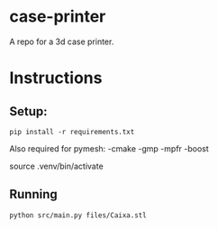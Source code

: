 # case-printer
A repo for a 3d case printer.

# Instructions

## Setup:
`pip install -r requirements.txt`

Also required for pymesh:
-cmake
-gmp
-mpfr
-boost


source .venv/bin/activate

## Running
`python src/main.py files/Caixa.stl`